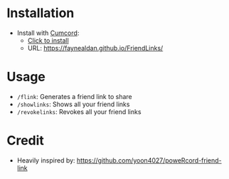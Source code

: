 # Installation

- Install with [Cumcord]:
  - [Click to install](https://send.cumcord.com/#https://faynealdan.github.io/FriendLinks/)
  - URL: <https://faynealdan.github.io/FriendLinks/>

# Usage

- `/flink`: Generates a friend link to share
- `/showlinks`: Shows all your friend links
- `/revokelinks`: Revokes all your friend links

# Credit

- Heavily inspired by: <https://github.com/yoon4027/poweRcord-friend-link>

[cumcord]: https://cumcord.com/

